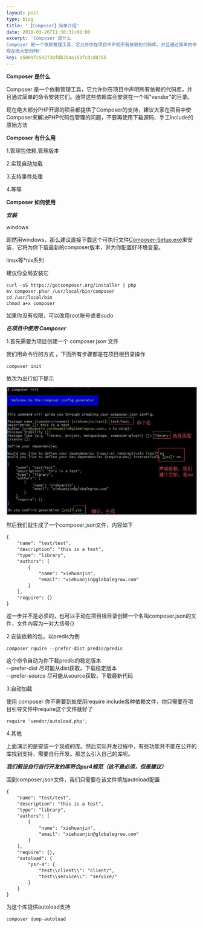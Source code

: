 ```yaml
---  
layout: post  
type: blog  
title: '【Composer】简单介绍'  
date: 2018-03-26T11:30:31+08:00  
excerpt: 'Composer 是什么
Composer 是一个依赖管理工具，它允许你在项目中声明所有依赖的代码库，并且通过简单的命令安装它们。通常这些依赖库会安装在一个叫"vendor"的目录。
现在绝大部分PH'  
key: a5009fc592730fdb7b4a153fcdcd0755  
---  
```


**Composer 是什么**

Composer 是一个依赖管理工具，它允许你在项目中声明所有依赖的代码库，并且通过简单的命令安装它们。通常这些依赖库会安装在一个叫"vendor"的目录。

现在绝大部分PHP开源的项目都提供了Composer的支持，建议大家在项目中使 Composer来解决PHP代码包管理的问题，不要再使用下载源码、手工include的原始方法

**Composer 有什么用**

1.管理包依赖,管理版本

2.实现自动加载

3.支持事件处理

4.等等

**Composer 如何使用**

***安装***

windows

即然用windows，那么建议直接下载这个可执行文件[Composer-Setup.exe](https://getcomposer.org/Composer-Setup.exe)来安装，它将为你下载最新的composer版本，并为你配置好环境变量。

linux等\*nix系列

建议你全局安装它

```
curl -sS https://getcomposer.org/installer | php
mv composer.phar /usr/local/bin/composer 
cd /usr/local/bin
chmod a+x composer 
```

如果你没有权限，可以改用root账号或者sudo

***在项目中使用 Composer***

1.首先需要为项目创建一个 composer.json 文件

我们用命令行的方式 ，下面所有步骤都是在项目根目录操作

```
composer init
```

依次为出行如下提示

![composer init](/blog/files/images/418359f28bfa3c95cc6ab56118017d81.jpg "composer init")

然后我们就生成了一个composer.json文件，内容如下

```
{
    "name": "test/test",
    "description": "this is a test",
    "type": "library",
    "authors": [
        {
            "name": "xiehuanjin",
            "email": "xiehuanjin@globalegrow.com"
        }
    ],
    "require": {}
}
```

这一步并不是必须的，也可以手动在项目根目录创建一个名叫composer.json的文件，文件内容为一对大括号{}

2.安装依赖的包，以predis为例

```
composer rquire --prefer-dist predis/predis
```

这个命令自动为你下载predis的稳定版本  
\--prefer-dist 尽可能从dist获取，下载稳定版本  
\--prefer-source 尽可能从source获取，下载最新代码

3.自动加载

使用 composer 你不需要到处使用require include各种依赖文件，你只需要在项目引导文件中require这个文件就好了

```
require 'vendor/autoload.php';
```

4.其他

上面演示的是安装一个现成的库。然后实际开发过程中，有些功能并不能在公开的库找到支持，需要自行开发。那怎么引入自己的库呢。

***我们假设自行自行开发的库符合psr4规范（这不是必须，但是建议）***

回到composer.json文件，我们只需要在该文件填加autoload配置

```
{
    "name": "test/test",
    "description": "this is a test",
    "type": "library",
    "authors": [
        {
            "name": "xiehuanjin",
            "email": "xiehuanjin@globalegrow.com"
        }
    ],
    "require": {},
    "autoload": {
        "psr-4": {
            "test\\client\\": "client/", 
            "test\\service\\": "service/"
        }
    }
}
```

为这个库提供autoload支持

```
composer dump-autoload
```